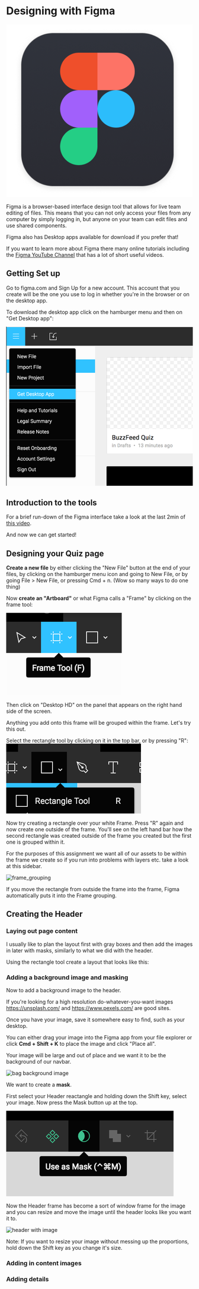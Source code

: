 # Designing with Figma
![Figma icon](imgs/figma_icon1.png)

Figma is a browser-based interface design tool that allows for live team editing of files. This means that you can not only access your files from any computer by simply logging in, but anyone on your team can edit files and use shared components.

Figma also has Desktop apps available for download if you prefer that!

If you want to learn more about Figma there many online tutorials including the [Figma YouTube Channel](https://www.youtube.com/channel/UCQsVmhSa4X-G3lHlUtejzLA) that has a lot of short useful videos.

## Getting Set up
Go to figma.com and Sign Up for a new account. This account that you create will be the one you use to log in whether you're in the browser or on the desktop app.

To download the desktop app click on the hamburger menu and then on "Get Desktop app":

![get desktop app](imgs/get_desktop_app.png)

## Introduction to the tools
For a brief run-down of the Figma interface take a look at the last 2min of [this video](https://youtu.be/RFi7wQHUP0c?t=1m33s).

And now we can get started!

## Designing your Quiz page
**Create a new file** by either clicking the "New File" button at the end of your files, by clicking on the hamburger menu icon and going to New File, or by going File > New File, or pressing Cmd + n. (Wow so many ways to do one thing)

Now **create an "Artboard"** or what Figma calls a "Frame" by clicking on the frame tool:

![frame tool](imgs/frame_tool.png)

Then click on "Desktop HD" on the panel that appears on the right hand side of the screen.

Anything you add onto this frame will be grouped within the frame. Let's try this out.

Select the rectangle tool by clicking on it in the top bar, or by pressing "R":
![rectangle tool](imgs/rectangle_tool.png)

Now try creating a rectangle over your white Frame. Press "R" again and now create one outside of the frame. You'll see on the left hand bar how the second rectangle was created outside of the frame you created but the first one is grouped within it.

For the purposes of this assignment we want all of our assets to be within the frame we create so if you run into problems with layers etc. take a look at this sidebar.

![frame_grouping](imgs/frame_grouping.png)

If you move the rectangle from outside the frame into the frame, Figma automatically puts it into the Frame grouping.



## Creating the Header
### Laying out page content

I usually like to plan the layout first with gray boxes and then add the images in later with masks, similarly to what we did with the header.

Using the rectangle tool create a layout that looks like this:

### Adding a background image and masking

Now to add a background image to the header.

If you're looking for a high resolution do-whatever-you-want images https://unsplash.com/ and  https://www.pexels.com/ are good sites.

Once you have your image, save it somewhere easy to find, such as your desktop.

You can either drag your image into the Figma app from your file explorer or click **Cmd + Shift + K** to place the image and click "Place all".

Your image will be large and out of place and we want it to be the background of our navbar.

![bag background image](imgs/bad_bg_img.png)

We want to create a **mask**.

First select your Header reactangle and holding down the Shift key, select your image. Now press the Mask button up at the top.

![mask](imgs/mask.png)

Now the Header frame has become a sort of window frame for the image and you can resize and move the image until the header looks like you want it to.

![header with image](img/header_with_image.png)

Note: If you want to resize your image without messing up the proportions, hold down the Shift key as you change it's size.

### Adding in content images

### Adding details
